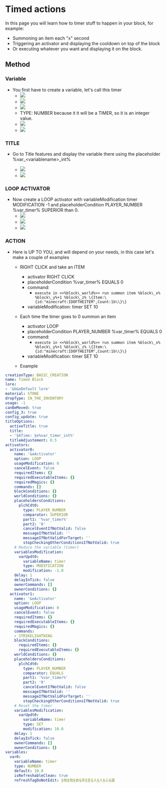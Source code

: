 # Timed actions

In this page you will learn how to timer stuff to happen in your block, for example:

* Summoning an item each "x" second
* Triggering an activator and displaying the cooldown on top of the block
* Or executing whatever you want and displaying it on the block.

## Method

### Variable

* You first have to create a variable, let's call this timer
  * ![](</img/image (331).png>)
  * ![](</img/image (368).png>)
  * ![](</img/image (90).png>)
  * TYPE: NUMBER because it it will be a TIMER, so it is an integer value.
  * ![](</img/image (243).png>)
  * ![](</img/image (376).png>)

### TITLE

*   Go to Title features and display the variable there using the placeholder %var\_\<variablename>\_int%

    * ![](</img/image (301).png>)
    * ![](</img/image (283).png>)

### LOOP ACTIVATOR

* Now create a LOOP activator with variableModification timer MODIFICATION -1 and placeholderCondition PLAYER\_NUMBER %var\_timer% SUPERIOR than 0.
  * ![](</img/image (311).png>)
  * ![](</img/image (339).png>)
  * ![](</img/image (314).png>)

### ACTION

* Here is UP TO YOU, and will depend on your needs, in this case let's make a couple of examples
  *   RIGHT CLICK and take an ITEM

      * activator RIGHT CLICK
      * placeholderCondition %var\_timer% EQUALS 0
      * command: 
        * `execute in <<%block\_world%>> run summon item %block\_x% %block\_y%+1 %block\_z% \{Item:\{id:"minecraft:IDOFTHEITEM",Count:1b\\}\}`
      * variableModification: timer SET 10

  * Each time the timer goes to 0 summon an item
    * activator LOOP
    * placeholderCondition PLAYER\_NUMBER %var\_timer% EQUALS 0
    * command: 
      * `execute in <<%block\_world%>> run summon item %block\_x% %block\_y%+1 %block\_z% \{Item:\{id:"minecraft:IDOFTHEITEM",Count:1b\\}\}`
    * variableModification: timer SET 10
  * Example

```yaml
creationType: BASIC_CREATION
name: Timed Block
lore:
- '&b&oDefault lore'
material: STONE
dropType: IN_THE_INVENTORY
usage: -1
canBeMoved: true
config_3: true
config_update: true
titleOptions:
  activeTitle: true
  title:
  - '§6Time: §e%var_timer_int%'
  titleAdjustement: 0.5
activators:
  activator0:
    name: '&eActivator'
    option: LOOP
    usageModification: 0
    cancelEvent: false
    requiredItems: {}
    requiredExecutableItems: {}
    requiredMagics: {}
    commands: []
    blockConditions: {}
    worldConditions: {}
    placeholdersConditions:
      plchCdt0:
        type: PLAYER_NUMBER
        comparator: SUPERIOR
        part1: '%var_timer%'
        part2: '0'
        cancelEventIfNotValid: false
        messageIfNotValid: ''
        messageIfNotValidForTarget: ''
        stopCheckingOtherConditionsIfNotValid: true
    # Reduce the variable (timer)
    variablesModification:
      varUpdt0:
        variableName: timer
        type: MODIFICATION
        modification: -1.0
    delay: 1
    delayInTick: false
    ownerCommands: []
    ownerConditions: {}
  activator1:
    name: '&eActivator'
    option: LOOP
    usageModification: 0
    cancelEvent: false
    requiredItems: {}
    requiredExecutableItems: {}
    requiredMagics: {}
    commands:
    - STRIKELIGHTNING
    blockConditions:
      requiredItems: {}
      requiredExecutableItems: {}
    worldConditions: {}
    placeholdersConditions:
      plchCdt0:
        type: PLAYER_NUMBER
        comparator: EQUALS
        part1: '%var_timer%'
        part2: '0'
        cancelEventIfNotValid: false
        messageIfNotValid: ''
        messageIfNotValidForTarget: ''
        stopCheckingOtherConditionsIfNotValid: true
    # Reset the timer
    variablesModification:
      varUpdt0:
        variableName: timer
        type: SET
        modification: 10.0
    delay: 1
    delayInTick: false
    ownerCommands: []
    ownerConditions: {}
variables:
  var0:
    variableName: timer
    type: NUMBER
    default: 10.0
    isRefreshableClean: true
    refreshTagDoNotEdit: §他§他§自§天§生§人§人§心§道
```

